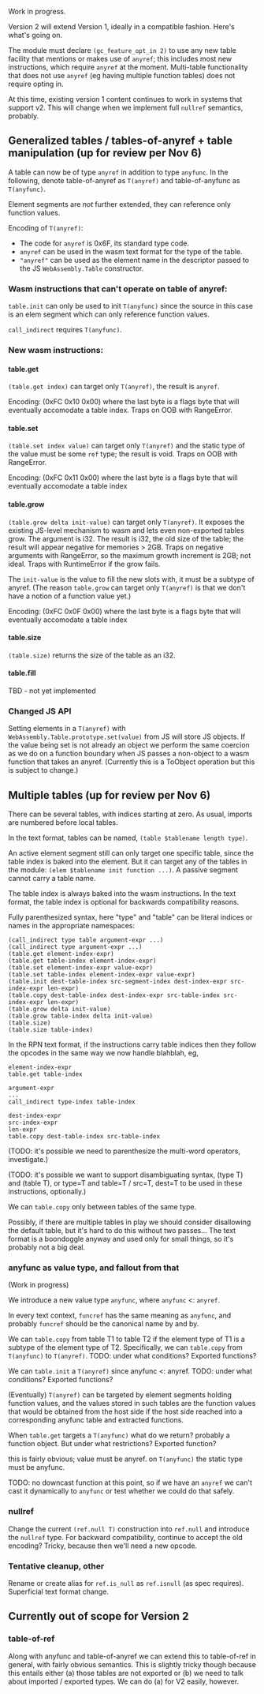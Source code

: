Work in progress.

Version 2 will extend Version 1, ideally in a compatible fashion.  Here's what's going on.

The module must declare `(gc_feature_opt_in 2)` to use any new table facility that mentions or makes use of `anyref`; this includes most new instructions, which require `anyref` at the moment.  Multi-table functionality that does not use `anyref` (eg having multiple function tables) does not require opting in.

At this time, existing version 1 content continues to work in systems that support v2.  This will change when we implement full `nullref` semantics, probably.

## Generalized tables / tables-of-anyref + table manipulation (up for review per Nov 6)

A table can now be of type `anyref` in addition to type `anyfunc`.  In the following, denote table-of-anyref as `T(anyref)` and table-of-anyfunc as `T(anyfunc)`.

Element segments are *not* further extended, they can reference only function values.

Encoding of `T(anyref)`:

* The code for `anyref` is 0x6F, its standard type code.
* `anyref` can be used in the wasm text format for the type of the table.
* `"anyref"` can be used as the element name in the descriptor passed to the JS `WebAssembly.Table` constructor.

### Wasm instructions that can't operate on table of anyref:

`table.init` can only be used to init `T(anyfunc)` since the source in this case is an elem segment which can only reference function values.

`call_indirect` requires `T(anyfunc)`.

### New wasm instructions:

#### table.get

`(table.get index)` can target only `T(anyref)`, the result is `anyref`.

Encoding: (0xFC 0x10 0x00) where the last byte is a flags byte that will eventually accomodate a table index.  Traps on OOB with RangeError.

#### table.set

`(table.set index value)` can target only `T(anyref)` and the static type of the value must be some `ref` type; the result is void.  Traps on OOB with RangeError.

Encoding: (0xFC 0x11 0x00) where the last byte is a flags byte that will eventually accomodate a table index

#### table.grow

`(table.grow delta init-value)` can target only `T(anyref)`.  It exposes the existing JS-level mechanism to wasm and lets even non-exported tables grow. The argument is i32.  The result is i32, the old size of the table; the result will appear negative for memories > 2GB.  Traps on negative arguments with RangeError, so the maximum growth increment is 2GB; not ideal.  Traps with RuntimeError if the grow fails.

The `init-value` is the value to fill the new slots with, it must be a subtype of anyref.  (The reason `table.grow` can target only `T(anyref)` is that we don't have a notion of a function value yet.)

Encoding: (0xFC 0x0F 0x00) where the last byte is a flags byte that will eventually accomodate a table index

#### table.size

`(table.size)` returns the size of the table as an i32.

#### table.fill

TBD - not yet implemented

### Changed JS API

Setting elements in a `T(anyref)` with `WebAssembly.Table.prototype.set(value)` from JS will store JS objects.  If the value being set is not already an object we perform the same coercion as we do on a function boundary when JS passes a non-object to a wasm function that takes an anyref.  (Currently this is a ToObject operation but this is subject to change.)

## Multiple tables (up for review per Nov 6)

There can be several tables, with indices starting at zero.  As usual, imports are numbered before local tables.

In the text format, tables can be named, `(table $tablename length type)`.

An active element segment still can only target one specific table, since the table index is baked into the element.  But it can target any of the tables in the module: `(elem $tablename init function ...)`.  A passive segment cannot carry a table name.

The table index is always baked into the wasm instructions.  In the text format, the table index is optional for backwards compatibility reasons.

Fully parenthesized syntax, here "type" and "table" can be literal indices or names in the appropriate namespaces:

```
(call_indirect type table argument-expr ...)
(call_indirect type argument-expr ...)
(table.get element-index-expr)
(table.get table-index element-index-expr)
(table.set element-index-expr value-expr)
(table.set table-index element-index-expr value-expr)
(table.init dest-table-index src-segment-index dest-index-expr src-index-expr len-expr)
(table.copy dest-table-index dest-index-expr src-table-index src-index-expr len-expr)
(table.grow delta init-value)
(table.grow table-index delta init-value)
(table.size)
(table.size table-index)
```

In the RPN text format, if the instructions carry table indices then they follow the opcodes in the same
way we now handle blahblah, eg,

```
element-index-expr
table.get table-index

argument-expr
...
call_indirect type-index table-index

dest-index-expr
src-index-expr
len-expr
table.copy dest-table-index src-table-index
```

(TODO: it's possible we need to parenthesize the multi-word operators, investigate.)

(TODO: it's possible we want to support disambiguating syntax, (type T) and (table T), or type=T and table=T / src=T, dest=T to be used in these instructions, optionally.)

We can `table.copy` only between tables of the same type.

Possibly, if there are multiple tables in play we should consider disallowing the default table, but it's hard to do this without two passes...  The text format is a boondoggle anyway and used only for small things, so it's probably not a big deal. 

### anyfunc as value type, and fallout from that

(Work in progress)

We introduce a new value type `anyfunc`, where `anyfunc` <: `anyref`.

In every text context, `funcref` has the same meaning as `anyfunc`, and probably `funcref` should be the canonical name by and by.

We can `table.copy` from table T1 to table T2 if the element type of T1 is a subtype of the element type of T2.  Specifically, we can `table.copy` from `T(anyfunc)` to `T(anyref)`.  TODO: under what conditions?  Exported functions?

We can `table.init` a `T(anyref)` since anyfunc <: anyref.  TODO: under what conditions?  Exported functions?

(Eventually)  `T(anyref)` can be targeted by element segments holding function values,  and the values stored in such tables are the function values that would be obtained from the host side if the host side reached into a corresponding anyfunc table and extracted functions.

When `table.get` targets a `T(anyfunc)` what do we return?  probably a function object.  But under what restrictions?  Exported function?

this is fairly obvious; value must be anyref.  on `T(anyfunc)` the static type must be anyfunc.

TODO: no downcast function at this point, so if we have an `anyref` we can't cast it dynamically to `anyfunc` or test whether we could do that safely.  

### nullref

Change the current `(ref.null T)` construction into `ref.null` and introduce the `nullref` type.  For backward compatibility, continue to accept the old encoding?  Tricky, because then we'll need a new opcode.

### Tentative cleanup, other

Rename or create alias for `ref.is_null` as `ref.isnull` (as spec requires).  Superficial text format change.

## Currently out of scope for Version 2

### table-of-ref

Along with anyfunc and table-of-anyref we can extend this to table-of-ref in general, with fairly obvious semantics.  This is slightly tricky though because this entails either (a) those tables are not exported or (b) we need to talk about imported / exported types.  We can do (a) for V2 easily, however.

